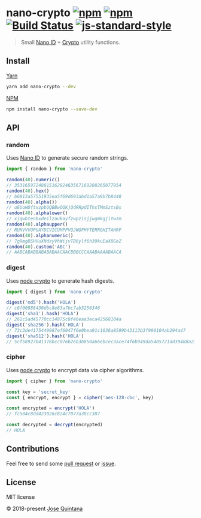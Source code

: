 # nano-crypto [![npm](https://img.shields.io/npm/v/printd.svg)](https://www.npmjs.com/package/nano-crypto) [![npm](https://img.shields.io/npm/dt/nano-crypto.svg)](https://www.npmjs.com/package/nano-crypto) [![Build Status](https://travis-ci.org/joseluisq/nano-crypto.svg?branch=master)](https://travis-ci.org/joseluisq/nano-crypto) [![js-standard-style](https://img.shields.io/badge/code%20style-standard-brightgreen.svg)](http://standardjs.com/)

> Small [Nano ID](https://github.com/ai/nanoid) + [Crypto](https://nodejs.org/api/crypto.html) utility functions.

## Install

[Yarn](https://github.com/yarnpkg/)

```sh
yarn add nano-crypto --dev
```

[NPM](https://www.npmjs.com/)

```sh
npm install nano-crypto --save-dev
```

## API

### random

Uses [Nano ID](https://github.com/ai/nanoid) to generate secure random strings.

```ts
import { random } from 'nano-crypto'

random(40).numeric()
// 3531659724881516282463567169208265077954
random(40).hex()
// b6813a57551935ea5f69d693abd1a57a9b7b8448
random(40).alpha())
// uEUoHDftxzpbUQBBwOQKjQdRRpdIThsTMmSztsBs
random(40).alphalower()
// xjqwbtenbxdeilzaukayfzwpzisjjwgmkgjitwzm
random(40).alphaupper()
// RUHVVVOPUAYDCVICUHPPVQJWQFHYTERRGHITAHRF
random(40).alphanumeric()
// 7g9mgBSHVuXNdzyVhWijvTB6ylf6h39kuEaX8GeZ
random(40).custom('ABC')
// AABCABABBABABABAACAACBBBCCCAAABAAAABAACA
```

### digest

Uses [node crypto](https://nodejs.org/api/crypto.html) to generate hash digests.

```ts
import { digest } from 'nano-crypto'

digest('md5').hash('HOLA')
// c6f00988430dbc8e83a7bc7ab5256346
digest('sha1').hash('HOLA')
// 261c5ad45770cc14875c8f46eaa3eca42568104a
digest('sha256').hash('HOLA')
// 73c3de4175449987ef6047f6e0bea91c1036a8599b43113b3f990104ab294a47
digest('sha512').hash('HOLA')
// 5cf58927b41378bcc076b26b3b850a66ebcec3ace74f6b949da5405721dd39488a238f5afff793b5125038bb1dd7184c1c11c47f4844d1ccbb310c9c75893b65
```

### cipher

Uses [node crypto](https://nodejs.org/api/crypto.html) to encrypt data via cipher algorithms.

```ts
import { cipher } from 'nano-crypto'

const key = 'secret_key'
const { encrypt, encrypt } = cipher('aes-128-cbc', key)

const encrypted = encrypt('HOLA')
// fc584c8dd423026c824c7077a38cc387

const decrypted = decrypt(encrypted)
// HOLA
```

## Contributions
Feel free to send some [pull request](https://github.com/joseluisq/nano-crypto/pulls) or [issue](https://github.com/joseluisq/nano-crypto/issues).

## License
MIT license

© 2018-present [Jose Quintana](http://git.io/joseluisq)
